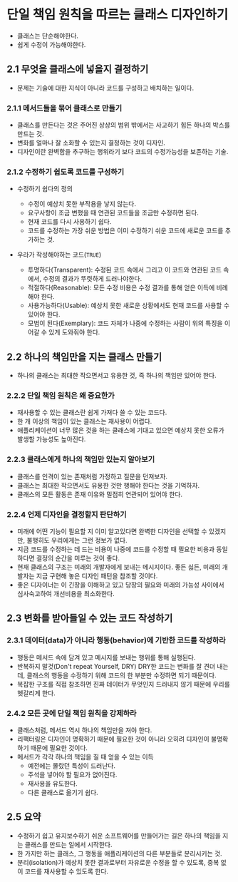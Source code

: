 # 단일 책임 원칙을 따르는 클래스 디자인하기
- 클래스는 단순해야한다.
- 쉽게 수정이 가능해야한다.

## 2.1 무엇을 클래스에 넣을지 결정하기
- 문제는 기술에 대한 지식이 아니라 코드를 구성하고 배치하는 일이다.

### 2.1.1 메서드들을 묶어 클래스로 만들기
- 클래스를 만든다는 것은 주어진 상상의 범위 밖에서는 사고하기 힘든 하나의 박스를 만드는 것.
- 변화를 얼마나 잘 소화할 수 있는지 결정하는 것이 디자인.
- 디자인이란 완벽함을 추구하는 행위라기 보다 코드의 수정가능성을 보존하는 기술.

### 2.1.2 수정하기 쉽도록 코드를 구성하기
- 수정하기 쉽다의 정의
    - 수정이 예상치 못한 부작용을 낳지 않는다.
    - 요구사항이 조금 변했을 때 연관된 코드들을 조금만 수정하면 된다.
    - 현재 코드를 다시 사용하기 쉽다.
    - 코드를 수정하는 가장 쉬운 방법은 이미 수정하기 쉬운 코드에 새로운 코드를 추가하는 것.

- 우라가 작성해야하는 코드(```TRUE```)
    - 투명하다(Transparent):  수정된 코드 속에서 그리고 이 코드와 연관된 코드 속에서, 수정의 결과가 뚜렷하게 드러나야한다.
    - 적절하다(Reasonable):  모든 수정 비용은 수정 결과를 통해 얻은 이득에 비례해야 한다.
    - 사용가능하다(Usable):  예상치 못한 새로운 상황에서도 현재 코드를 사용할 수 있어야 한다.
    - 모범이 된다(Exemplary):  코드 자체가 나중에 수정하는 사람이 위의 특징을 이어갈 수 있게 도와줘야 한다.

## 2.2 하나의 책임만을 지는 클래스 만들기
- 하나의 클래스는 최대한 작으면서고 유용한 것, 즉 하나의 책임만 있어야 한다.

### 2.2.2 단일 책임 원칙은 왜 중요한가
- 재사용할 수 있는 클래스란 쉽게 가져다 쓸 수 있는 코드다.
- 한 개 이상의 책임이 있는 클래스는 재사용이 어렵다.
- 애플리케이션이 너무 많은 것을 하는 클래스에 기대고 있으면 예상치 못한 오류가 발생할 가능성도 높아진다.

### 2.2.3 클래스에게 하나의 책임만 있는지 알아보기
- 클래스를 인격이 있는 존재처럼 가정하고 질문을 던져보자.
- 클래스는 최대한 작으면서도 유용한 것만 행해야 한다는 것을 기억하자.
- 클래스의 모든 활동은 존재 이유와 밀접히 연관되어 있어야 한다.

### 2.2.4 언제 디자인을 결정할지 판단하기
- 미래에 어떤 기능이 필요할 지 이미 알고있다면 완벽한 디자인을 선택할 수 있겠지만, 불행히도 우리에게는 그런 정보가 없다.
- 지금 코드를 수정하는 데 드는 비용이 나중에 코드를 수정할 때 필요한 비용과 동일하다면 결정의 순간을 미루는 것이 좋다.
- 현재 클래스의 구조는 미래의 개발자에게 보내는 메시지이다. 좋든 싫든, 미래의 개발자는 지금 구현해 놓은 디자인 패턴을 참조할 것이다.
- 좋은 디자이너는 이 긴장을 이해하고 있고 당장의 필요와 미래의 가능성 사이에서 심사숙고하여 개선비용을 최소화한다.

## 2.3 변화를 받아들일 수 있는 코드 작성하기

### 2.3.1 데이터(data)가 아니라 행동(behavior)에 기반한 코드를 작성하라
- 행동은 메서드 속에 담겨 있고 메시지를 보내는 행위를 통해 실행된다.
- 반복하지 말것(Don't repeat Yourself, DRY) DRY한 코드는 변화를 잘 견뎌 내는데, 클래스의 행동을 수정하기 위해 코드의 한 부분만 수정하면 되기 때문이다.
- 복잡한 구조를 직접 참조하면 진짜 데이터가 무엇인지 드러내지 않기 때문에 우리를 헷갈리게 한다.

### 2.4.2 모든 곳에 단일 책임 원칙을 강제하라
- 클래스처럼, 메서드 역시 하나의 책임만을 져야 한다.
- 리팩터링은 디자인이 명확하기 때문에 필요한 것이 아니라 오히려 디자인이 불명확하기 때문에 필요한 것이다.
- 메서드가 각각 하나의 책임을 질 때 얻을 수 있는 이득
    - 예전에는 몰랐던 특성이 드러난다.
    - 주석을 넣어야 할 필요가 없어진다.
    - 재사용을 유도한다.
    - 다른 클래스로 옮기기 쉽다.

## 2.5 요약
- 수정하기 쉽고 유지보수하기 쉬운 소프트웨어를 만들어가는 길은 하나의 책임을 지는 클래스를 만드는 일에서 시작한다.
- 한 가지만 하는 클래스, 그 행동을 애플리케이션의 다른 부분들로 분리시키는 것.
- 분리(isolation)가 예상치 못한 결과로부터 자유로운 수정을 할 수 있도록, 중복 없이 코드를 재사용할 수 있도록 한다.